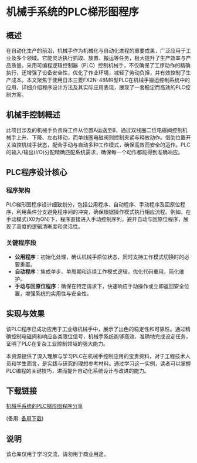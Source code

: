 # 机械手系统的PLC梯形图程序

## 概述

在自动化生产的前沿，机械手作为机械化与自动化进程的重要成果，广泛应用于工业及多个领域。它能灵活执行抓取、放置、搬运等任务，极大提升了生产效率与产品质量。采用可编程逻辑控制器（PLC）控制机械手，不仅确保了工序动作的精确执行，还增强了设备安全性，优化了作业环境，减轻了劳动负担，并有效控制了生产成本。本文聚焦于使用日本三菱FX2N-48MR型PLC在机械手搬运控制系统中的应用，详细介绍程序设计方法及其实际应用表现，展现了一套稳定而高效的PLC控制方案。

## 机械手控制概述

此项目涉及的机械手负责将工件从位置A运送至B，通过双线圈二位电磁阀控制机械手上升、下降、左右移动，而单线圈电磁阀则控制夹紧与释放动作。借助位置开关监控机械手状态，配合手动与自动多种工作模式，确保高效而安全的运作。PLC的输入/输出(I/O)分配精确匹配系统需求，确保每一个动作都能得到准确响应。

## PLC程序设计核心

### 程序架构

PLC梯形图程序设计细致划分，包括公用程序、自动程序、手动程序及回原位程序，利用条件分支避免程序间的冲突，确保根据操作模式执行相应流程。例如，在手动模式(X0为ON)下，程序直接进入手动控制序列，避开自动与回原位程序，展现了高度的逻辑清晰度和灵活性。

### 关键程序段

- **公用程序**：初始化处理，确认机械手原位状态，同时支持工作模式切换时的必要重置。
- **自动程序**：集成单步、单周期和连续工作模式逻辑，优化代码重用，简化维护。
- **手动与回原位程序**：确保在特定请求下，快速响应手动操作或立即返回安全位置，增强系统的实用性与安全性。

## 实现与效果

该PLC程序已成功应用于工业级机械手中，展示了出色的稳定性和可靠性。通过精确控制电磁阀和响应各类限位信号，机械手系统能够高效、准确地完成设定任务，证明了PLC在复杂工业控制领域的强大能力。

本资源提供了深入理解与学习PLC在机械手控制应用的宝贵资料，对于工程技术人员和学生而言，是实践与研究的理想参考材料。通过学习这一实例，读者可以掌握PLC编程的关键技巧，进而提升自动化系统设计与改进的能力。

## 下载链接
[机械手系统的PLC梯形图程序分享](https://pan.quark.cn/s/ea6adaaa3db3) 

(备用: [备用下载](https://pan.baidu.com/s/1TaQGV1pSCUbnLPLaX-rchQ?pwd=1234))

## 说明

该仓库仅用于学习交流，请勿用于商业用途。
